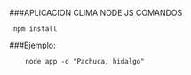 ###APLICACION CLIMA NODE JS COMANDOS

```
 npm install
```

###Ejemplo:

```
    node app -d "Pachuca, hidalgo"
```